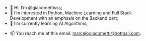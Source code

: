 - 👋 Hi, I’m @giacomettisss;
- 👀 I’m interested in Python, Machine Learning and Full Stack Development with an emphasis on the Backend part;
- 🌱 I’m currently learning AI Algorithms;
<!-- - 💞️ I’m looking to collaborate on ... -->
- 📫 You reach me at this email: marcelogiacometti@hotmail.com.

<!---
giacomettisss/giacomettisss is a ✨ special ✨ repository because its `README.md` (this file) appears on your GitHub profile.
You can click the Preview link to take a look at your changes.
--->
